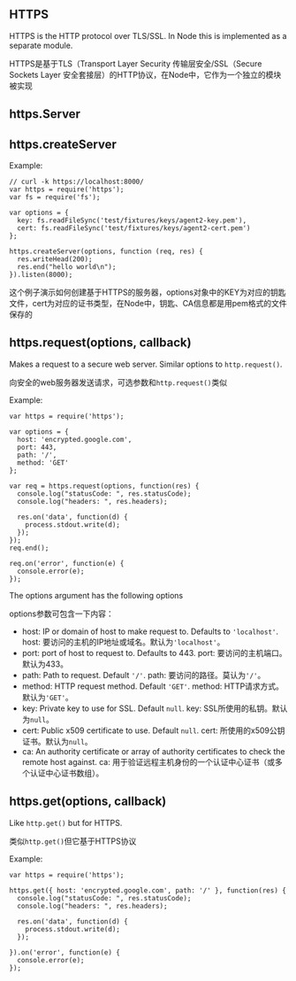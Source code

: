 ﻿## HTTPS

HTTPS is the HTTP protocol over TLS/SSL. In Node this is implemented as a
separate module.

HTTPS是基于TLS（Transport Layer Security 传输层安全/SSL（Secure Sockets Layer 安全套接层）的HTTP协议，在Node中，它作为一个独立的模块被实现

## https.Server
## https.createServer

Example:

    // curl -k https://localhost:8000/
    var https = require('https');
    var fs = require('fs');

    var options = {
      key: fs.readFileSync('test/fixtures/keys/agent2-key.pem'),
      cert: fs.readFileSync('test/fixtures/keys/agent2-cert.pem')
    };

    https.createServer(options, function (req, res) {
      res.writeHead(200);
      res.end("hello world\n");
    }).listen(8000);

这个例子演示如何创建基于HTTPS的服务器，options对象中的KEY为对应的钥匙文件，cert为对应的证书类型，在Node中，钥匙、CA信息都是用pem格式的文件保存的

## https.request(options, callback)

Makes a request to a secure web server.
Similar options to `http.request()`.

向安全的web服务器发送请求，可选参数和`http.request()`类似

Example:

    var https = require('https');

    var options = {
      host: 'encrypted.google.com',
      port: 443,
      path: '/',
      method: 'GET'
    };

    var req = https.request(options, function(res) {
      console.log("statusCode: ", res.statusCode);
      console.log("headers: ", res.headers);

      res.on('data', function(d) {
        process.stdout.write(d);
      });
    });
    req.end();

    req.on('error', function(e) {
      console.error(e);
    });

The options argument has the following options

options参数可包含一下内容：

- host: IP or domain of host to make request to. Defaults to `'localhost'`.
  host: 要访问的主机的IP地址或域名。默认为`'localhost'`。
- port: port of host to request to. Defaults to 443.
  port: 要访问的主机端口。默认为433。
- path: Path to request. Default `'/'`.
  path: 要访问的路径。莫认为`'/'`。
- method: HTTP request method. Default `'GET'`.
  method: HTTP请求方式。默认为`'GET'`。
- key: Private key to use for SSL. Default `null`.
  key: SSL所使用的私钥。默认为`null`。
- cert: Public x509 certificate to use. Default `null`.
  cert: 所使用的x509公钥证书。默认为`null`。
- ca: An authority certificate or array of authority certificates to check
  the remote host against.
  ca: 用于验证远程主机身份的一个认证中心证书（或多个认证中心证书数组）。


## https.get(options, callback)

Like `http.get()` but for HTTPS.

类似`http.get()`但它基于HTTPS协议

Example:

    var https = require('https');

    https.get({ host: 'encrypted.google.com', path: '/' }, function(res) {
      console.log("statusCode: ", res.statusCode);
      console.log("headers: ", res.headers);

      res.on('data', function(d) {
        process.stdout.write(d);
      });

    }).on('error', function(e) {
      console.error(e);
    });
